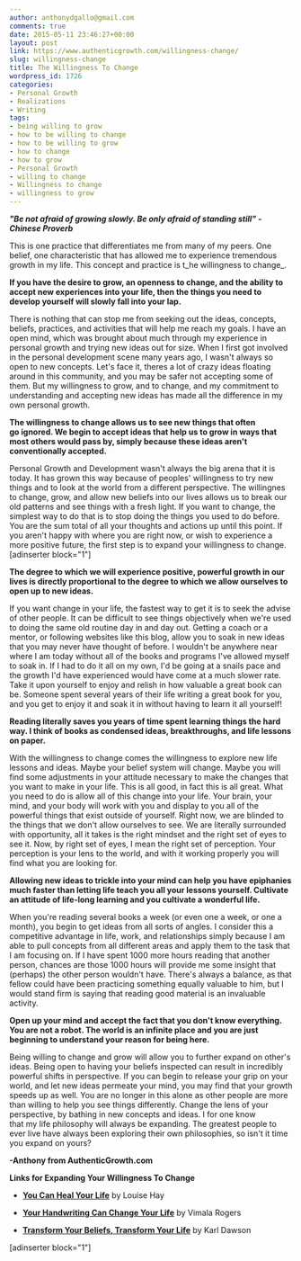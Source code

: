 ```yaml
---
author: anthonydgallo@gmail.com
comments: true
date: 2015-05-11 23:46:27+00:00
layout: post
link: https://www.authenticgrowth.com/willingness-change/
slug: willingness-change
title: The Willingness To Change
wordpress_id: 1726
categories:
- Personal Growth
- Realizations
- Writing
tags:
- being willing to grow
- how to be willing to change
- how to be willing to grow
- how to change
- how to grow
- Personal Growth
- willing to change
- Willingness to change
- willingness to grow
---
```


**_"Be not afraid of growing slowly. Be only afraid of standing still" - Chinese Proverb_**

This is one practice that differentiates me from many of my peers. One belief, one characteristic that has allowed me to experience tremendous growth in my life. This concept and practice is t_he willingness to change_.

**If you have the desire to grow, an openness to change, and the ability to accept new experiences into your life, then the things you need to develop yourself will slowly fall into your lap.**

There is nothing that can stop me from seeking out the ideas, concepts, beliefs, practices, and activities that will help me reach my goals. I have an open mind, which was brought about much through my experience in personal growth and trying new ideas out for size. When I first got involved in the personal development scene many years ago, I wasn't always so open to new concepts. Let's face it, theres a lot of crazy ideas floating around in this community, and you may be safer not accepting some of them. But my willingness to grow, and to change, and my commitment to understanding and accepting new ideas has made all the difference in my own personal growth.

**The willingness to change allows us to see new things that often go ignored. We begin to accept ideas that help us to grow in ways that most others would pass by, simply because these ideas aren't conventionally accepted.**

Personal Growth and Development wasn't always the big arena that it is today. It has grown this way because of peoples' willingness to try new things and to look at the world from a different perspective. The willingnes to change, grow, and allow new beliefs into our lives allows us to break our old patterns and see things with a fresh light. If you want to change, the simplest way to do that is to stop doing the things you used to do before. You are the sum total of all your thoughts and actions up until this point. If you aren't happy with where you are right now, or wish to experience a more positive future, the first step is to expand your willingness to change.
[adinserter block="1"]

**The degree to which we will experience positive, powerful growth in our lives is directly proportional to the degree to which we allow ourselves to open up to new ideas.**

If you want change in your life, the fastest way to get it is to seek the advise of other people. It can be difficult to see things objectively when we're used to doing the same old routine day in and day out. Getting a coach or a mentor, or following websites like this blog, allow you to soak in new ideas that you may never have thought of before. I wouldn't be anywhere near where I am today without all of the books and programs I've allowed myself to soak in. If I had to do it all on my own, I'd be going at a snails pace and the growth I'd have experienced would have come at a much slower rate. Take it upon yourself to enjoy and relish in how valuable a great book can be. Someone spent several years of their life writing a great book for you, and you get to enjoy it and soak it in without having to learn it all yourself!

**Reading literally saves you years of time spent learning things the hard way. I think of books as condensed ideas, breakthroughs, and life lessons on paper.**

With the willingness to change comes the willingness to explore new life lessons and ideas. Maybe your belief system will change. Maybe you will find some adjustments in your attitude necessary to make the changes that you want to make in your life. This is all good, in fact this is all great. What you need to do is allow all of this change into your life. Your brain, your mind, and your body will work with you and display to you all of the powerful things that exist outside of yourself. Right now, we are blinded to the things that we don't allow ourselves to see. We are literally surrounded with opportunity, all it takes is the right mindset and the right set of eyes to see it. Now, by right set of eyes, I mean the right set of perception. Your perception is your lens to the world, and with it working properly you will find what you are looking for.

**Allowing new ideas to trickle into your mind can help you have epiphanies much faster than letting life teach you all your lessons yourself. Cultivate an attitude of life-long learning and you cultivate a wonderful life.**

When you're reading several books a week (or even one a week, or one a month), you begin to get ideas from all sorts of angles. I consider this a competitive advantage in life, work, and relationships simply because I am able to pull concepts from all different areas and apply them to the task that I am focusing on. If I have spent 1000 more hours reading that another person, chances are those 1000 hours will provide me some insight that (perhaps) the other person wouldn't have. There's always a balance, as that fellow could have been practicing something equally valuable to him, but I would stand firm is saying that reading good material is an invaluable activity.

**Open up your mind and accept the fact that you don't know everything. You are not a robot. The world is an infinite place and you are just beginning to understand your reason for being here.**

Being willing to change and grow will allow you to further expand on other's ideas. Being open to having your beliefs inspected can result in incredibly powerful shifts in perspective. If you can begin to release your grip on your world, and let new ideas permeate your mind, you may find that your growth speeds up as well. You are no longer in this alone as other people are more than willing to help you see things differently. Change the lens of your perspective, by bathing in new concepts and ideas. I for one know that my life philosophy will always be expanding. The greatest people to ever live have always been exploring their own philosophies, so isn't it time you expand on yours?

**-Anthony from AuthenticGrowth.com**

**Links for Expanding Your Willingness To Change**



 	
  * **[You Can Heal Your Life](http://amzn.to/1Tuu55D)** by Louise Hay

 	
  * **[Your Handwriting Can Change Your Life](http://amzn.to/1dUoTYA)** by Vimala Rogers

 	
  * **[Transform Your Beliefs, Transform Your Life](http://amzn.to/1Tuufd2)** by Karl Dawson


[adinserter block="1"]
